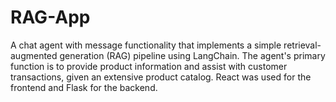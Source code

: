 # RAG-App

A chat agent with message functionality that implements a simple retrieval-augmented generation (RAG) pipeline using LangChain.
The agent's primary function is to provide product information and assist with customer transactions, given an extensive product catalog. React was used for the frontend and Flask for the backend.

